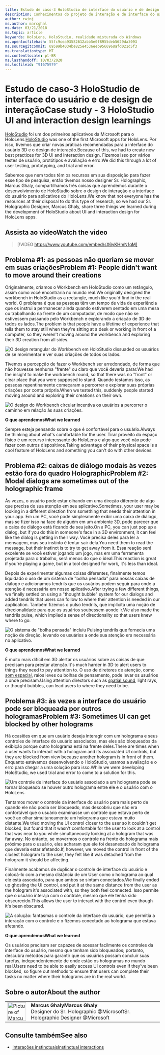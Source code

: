 ```yaml
---
title: Estudo de caso-3 HoloStudio de interface do usuário e de design de interação
description: Conhecimentos do projeto de interação e de interface do usuário do HoloStudio
author: rwinj
ms.author: marcghal
ms.date: 03/21/2018
ms.topic: article
keywords: HoloLens, HoloStudio, realidade misturada do Windows
ms.openlocfilehash: 55fc9cea93582612abb5e0f8955deb5629da3093
ms.sourcegitcommit: 09599b4034be825e4536eeb9566968afd021d5f3
ms.translationtype: MT
ms.contentlocale: pt-BR
ms.lasthandoff: 10/03/2020
ms.locfileid: "91675979"
---
```

# <a name="case-study---3-holostudio-ui-and-interaction-design-learnings"></a><span data-ttu-id="95e1c-104">Estudo de caso-3 HoloStudio de interface do usuário e de design de interação</span><span class="sxs-lookup"><span data-stu-id="95e1c-104">Case study - 3 HoloStudio UI and interaction design learnings</span></span>

<span data-ttu-id="95e1c-105">[HoloStudio](https://www.youtube.com/watch?v=BRIJG0x_We8) foi um dos primeiros aplicativos da Microsoft para o HoloLens.</span><span class="sxs-lookup"><span data-stu-id="95e1c-105">[HoloStudio](https://www.youtube.com/watch?v=BRIJG0x_We8) was one of the first Microsoft apps for HoloLens.</span></span> <span data-ttu-id="95e1c-106">Por isso, tivemos que criar novas práticas recomendadas para a interface do usuário 3D e o design de interação.</span><span class="sxs-lookup"><span data-stu-id="95e1c-106">Because of this, we had to create new best practices for 3D UI and interaction design.</span></span> <span data-ttu-id="95e1c-107">Fizemos isso por vários testes de usuário, protótipos e avaliação e erro.</span><span class="sxs-lookup"><span data-stu-id="95e1c-107">We did this through a lot of user testing, prototyping, and trial and error.</span></span>

<span data-ttu-id="95e1c-108">Sabemos que nem todos têm os recursos em sua disposição para fazer esse tipo de pesquisa, então tivemos nosso designer Sr. Holographic, Marcus Ghaly, compartilhamos três coisas que aprendemos durante o desenvolvimento de HoloStudio sobre o design de interação e a interface do usuário para aplicativos do HoloLens.</span><span class="sxs-lookup"><span data-stu-id="95e1c-108">We know that not everyone has the resources at their disposal to do this type of research, so we had our Sr. Holographic Designer, Marcus Ghaly, share three things we learned during the development of HoloStudio about UI and interaction design for HoloLens apps.</span></span>

## <a name="watch-the-video"></a><span data-ttu-id="95e1c-109">Assista ao vídeo</span><span class="sxs-lookup"><span data-stu-id="95e1c-109">Watch the video</span></span>

>[!VIDEO https://www.youtube.com/embed/sX6yKHmN1qM]

## <a name="problem-1-people-didnt-want-to-move-around-their-creations"></a><span data-ttu-id="95e1c-110">Problema #1: as pessoas não queriam se mover em suas criações</span><span class="sxs-lookup"><span data-stu-id="95e1c-110">Problem #1: People didn't want to move around their creations</span></span>

<span data-ttu-id="95e1c-111">Originalmente, criamos o Workbench em HoloStudio como um retângulo, assim como você encontraria no mundo real.</span><span class="sxs-lookup"><span data-stu-id="95e1c-111">We originally designed the workbench in HoloStudio as a rectangle, much like you'd find in the real world.</span></span> <span data-ttu-id="95e1c-112">O problema é que as pessoas têm um tempo de vida de experiência que os instrui a permanecer ainda quando estiverem sentado em uma mesa ou trabalhando na frente de um computador, de modo que não se estivessem passando pelo Workbench e explorando a criação de 3D de todos os lados.</span><span class="sxs-lookup"><span data-stu-id="95e1c-112">The problem is that people have a lifetime of experience that tells them to stay still when they're sitting at a desk or working in front of a computer, so they weren't moving around the workbench and exploring their 3D creation from all sides.</span></span>

![O design retangular do Workbench em HoloStudio dissuaded os usuários de se movimentar e ver suas criações de todos os lados.](images/rectangular-workbench-500px.jpg)

<span data-ttu-id="95e1c-114">Tivemos a percepção de fazer o Workbench ser arredondado, de forma que não houvesse nenhuma "frente" ou claro que você deveria parar.</span><span class="sxs-lookup"><span data-stu-id="95e1c-114">We had the insight to make the workbench round, so that there was no "front" or clear place that you were supposed to stand.</span></span> <span data-ttu-id="95e1c-115">Quando testamos isso, as pessoas repentinamente começaram a percorrer e explorar suas próprias criações por conta própria.</span><span class="sxs-lookup"><span data-stu-id="95e1c-115">When we tested this, suddenly people started moving around and exploring their creations on their own.</span></span>

![O design do Workbench circular incentiva os usuários a percorrer o caminho em relação às suas criações.](images/circular-workbench-500px.jpg)

<span data-ttu-id="95e1c-117">**O que aprendemos**</span><span class="sxs-lookup"><span data-stu-id="95e1c-117">**What we learned**</span></span>

<span data-ttu-id="95e1c-118">Sempre esteja pensando sobre o que é confortável para o usuário.</span><span class="sxs-lookup"><span data-stu-id="95e1c-118">Always be thinking about what's comfortable for the user.</span></span> <span data-ttu-id="95e1c-119">Tirar proveito do espaço físico é um recurso interessante do HoloLens e algo que você não pode fazer com outros dispositivos.</span><span class="sxs-lookup"><span data-stu-id="95e1c-119">Taking advantage of their physical space is a cool feature of HoloLens and something you can't do with other devices.</span></span>

## <a name="problem-2-modal-dialogs-are-sometimes-out-of-the-holographic-frame"></a><span data-ttu-id="95e1c-120">Problema #2: caixas de diálogo modais às vezes estão fora do quadro Holographic</span><span class="sxs-lookup"><span data-stu-id="95e1c-120">Problem #2: Modal dialogs are sometimes out of the holographic frame</span></span>

<span data-ttu-id="95e1c-121">Às vezes, o usuário pode estar olhando em uma direção diferente de algo que precisa de sua atenção em seu aplicativo.</span><span class="sxs-lookup"><span data-stu-id="95e1c-121">Sometimes, your user may be looking in a different direction from something that needs their attention in your app.</span></span> <span data-ttu-id="95e1c-122">Em um PC, você pode simplesmente exibir uma caixa de diálogo, mas se fizer isso na face de alguém em um ambiente 3D, pode parecer que a caixa de diálogo está ficando de seu jeito.</span><span class="sxs-lookup"><span data-stu-id="95e1c-122">On a PC, you can just pop up a dialog, but if you do this in someone's face in a 3D environment, it can feel like the dialog is getting in their way.</span></span> <span data-ttu-id="95e1c-123">Você precisa deles para ler a mensagem, mas seu instinto é tentar sair dela.</span><span class="sxs-lookup"><span data-stu-id="95e1c-123">You need them to read the message, but their instinct is to try to get away from it.</span></span> <span data-ttu-id="95e1c-124">Essa reação será excelente se você estiver jogando um jogo, mas em uma ferramenta projetada para o trabalho, será menos do que o ideal.</span><span class="sxs-lookup"><span data-stu-id="95e1c-124">This reaction is great if you're playing a game, but in a tool designed for work, it's less than ideal.</span></span>

<span data-ttu-id="95e1c-125">Depois de experimentar algumas coisas diferentes, finalmente temos liquidado o uso de um sistema de "bolha pensada" para nossas caixas de diálogo e adicionamos tendrils que os usuários podem seguir para onde a atenção é necessária em nosso aplicativo.</span><span class="sxs-lookup"><span data-stu-id="95e1c-125">After trying a few different things, we finally settled on using a "thought bubble" system for our dialogs and added tendrils that users can follow to where their attention is needed in our application.</span></span> <span data-ttu-id="95e1c-126">Também fizemos o pulso tendrils, que implícita uma noção de direcionalidade para que os usuários soubessem aonde ir.</span><span class="sxs-lookup"><span data-stu-id="95e1c-126">We also made the tendrils pulse, which implied a sense of directionality so that users knew where to go.</span></span>

![O sistema de "bolha pensada" incluiu Pulsing tendrils que fornecia uma noção de direção, levando os usuários a onde sua atenção era necessária no aplicativo.](images/thought-bubble-500px.jpg)

<span data-ttu-id="95e1c-128">**O que aprendemos**</span><span class="sxs-lookup"><span data-stu-id="95e1c-128">**What we learned**</span></span>

<span data-ttu-id="95e1c-129">É muito mais difícil em 3D alertar os usuários sobre as coisas de que precisam para prestar atenção.</span><span class="sxs-lookup"><span data-stu-id="95e1c-129">It's much harder in 3D to alert users to things they need to pay attention to.</span></span> <span data-ttu-id="95e1c-130">O uso de diretores de atenção, como [som espacial](../design/spatial-sound.md), raios leves ou bolhas de pensamento, pode levar os usuários a onde precisam.</span><span class="sxs-lookup"><span data-stu-id="95e1c-130">Using attention directors such as [spatial sound](../design/spatial-sound.md), light rays, or thought bubbles, can lead users to where they need to be.</span></span>

## <a name="problem-3-sometimes-ui-can-get-blocked-by-other-holograms"></a><span data-ttu-id="95e1c-131">Problema #3: às vezes a interface do usuário pode ser bloqueada por outros hologramas</span><span class="sxs-lookup"><span data-stu-id="95e1c-131">Problem #3: Sometimes UI can get blocked by other holograms</span></span>

<span data-ttu-id="95e1c-132">Há ocasiões em que um usuário deseja interagir com um holograma e seus controles de interface do usuário associados, mas eles são bloqueados da exibição porque outro holograma está na frente deles.</span><span class="sxs-lookup"><span data-stu-id="95e1c-132">There are times when a user wants to interact with a hologram and its associated UI controls, but they are blocked from view because another hologram is in front of them.</span></span> <span data-ttu-id="95e1c-133">Enquanto estávamos desenvolvendo o HoloStudio, usamos a avaliação e o erro para chegar a uma solução para isso.</span><span class="sxs-lookup"><span data-stu-id="95e1c-133">While we were developing HoloStudio, we used trial and error to come to a solution for this.</span></span>

![Um controle de interface do usuário associado a um holograma pode se tornar bloqueado se houver outro holograma entre ele e o usuário com o HoloLens.](images/ui-blocked-500px.jpg)

<span data-ttu-id="95e1c-135">Tentamos mover o controle da interface do usuário para mais perto de quando ele não podia ser bloqueado, mas descobriu que não era confortável que o usuário examinasse um controle que estava perto de você ao olhar simultaneamente um holograma que estava muito distante.</span><span class="sxs-lookup"><span data-stu-id="95e1c-135">We tried moving the UI control closer to the user so it couldn't get blocked, but found that it wasn't comfortable for the user to look at a control that was near to you while simultaneously looking at a hologram that was far away.</span></span> <span data-ttu-id="95e1c-136">No entanto, se movermos o controle na frente do holograma mais próximo para o usuário, eles acharam que ele foi desanexado do holograma que deveria estar afetando.</span><span class="sxs-lookup"><span data-stu-id="95e1c-136">If, however, we moved the control in front of the closest hologram to the user, they felt like it was detached from the hologram it should be affecting.</span></span>

<span data-ttu-id="95e1c-137">Finalmente acabamos de duplicar o controle de interface do usuário e colocá-lo com a mesma distância de um User como o holograma ao qual ele está associado, para que ambos se sintam conectados.</span><span class="sxs-lookup"><span data-stu-id="95e1c-137">We finally ended up ghosting the UI control, and put it at the same distance from the user as the hologram it's associated with, so they both feel connected.</span></span> <span data-ttu-id="95e1c-138">Isso permite que o usuário interaja com o controle, mesmo que ele tenha sido obscurecido.</span><span class="sxs-lookup"><span data-stu-id="95e1c-138">This allows the user to interact with the control even though it's been obscured.</span></span>

![A solução: fantasmas o controle da interface do usuário, que permitia a interação com o controle e o fizemos conectado ao holograma que estava afetando.](images/ghosting-ui-500px.jpg)

<span data-ttu-id="95e1c-140">**O que aprendemos**</span><span class="sxs-lookup"><span data-stu-id="95e1c-140">**What we learned**</span></span>

<span data-ttu-id="95e1c-141">Os usuários precisam ser capazes de acessar facilmente os controles da interface do usuário, mesmo que tenham sido bloqueados; portanto, descubra métodos para garantir que os usuários possam concluir suas tarefas, independentemente de onde estão os hologramas no mundo real.</span><span class="sxs-lookup"><span data-stu-id="95e1c-141">Users need to be able to easily access UI controls even if they've been blocked, so figure out methods to ensure that users can complete their tasks no matter where their holograms are in the real world.</span></span>

## <a name="about-the-author"></a><span data-ttu-id="95e1c-142">Sobre o autor</span><span class="sxs-lookup"><span data-stu-id="95e1c-142">About the author</span></span>

<table style="border-collapse:collapse">
<tr>
<td style="border-style: none" width="60"><img alt="Picture of Marcus Ghaly" width="60" height="60" src="images/marcus-ghaly-200px.jpg"></td>
<td style="border-style: none"><span data-ttu-id="95e1c-143"><b>Marcus Ghaly</b></span><span class="sxs-lookup"><span data-stu-id="95e1c-143"><b>Marcus Ghaly</b></span></span><br><span data-ttu-id="95e1c-144">Designer do Sr. Holographic @Microsoft</span><span class="sxs-lookup"><span data-stu-id="95e1c-144">Sr. Holographic Designer @Microsoft</span></span></td>
</tr>
</table>

## <a name="see-also"></a><span data-ttu-id="95e1c-145">Consulte também</span><span class="sxs-lookup"><span data-stu-id="95e1c-145">See also</span></span>
* [<span data-ttu-id="95e1c-146">Interações instinctuais</span><span class="sxs-lookup"><span data-stu-id="95e1c-146">Instinctual interactions</span></span>](../design/interaction-fundamentals.md)
